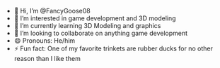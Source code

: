 - 👋 Hi, I’m @FancyGoose08
- 👀 I’m interested in game development and 3D modeling
- 🌱 I’m currently learning 3D Modeling and graphics
- 💞️ I’m looking to collaborate on anything game development
- 😄 Pronouns: He/him
- ⚡ Fun fact: One of my favorite trinkets are rubber ducks for no other reason than I like them

<!---
FancyGoose08/FancyGoose08 is a ✨ special ✨ repository because its `README.md` (this file) appears on your GitHub profile.
You can click the Preview link to take a look at your changes.
--->
